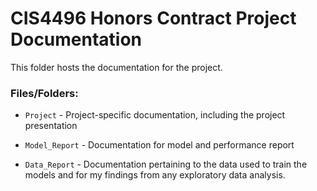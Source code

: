 # CIS4496 Honors Contract Project Documentation

This folder hosts the documentation for the project.

### Files/Folders:

- `Project` - Project-specific documentation, including the project presentation

- `Model_Report` - Documentation for model and performance report

- `Data_Report` - Documentation pertaining to the data used to train the models and for my findings from any exploratory data analysis.
